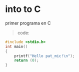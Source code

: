 # into to C
primer programa en C

> code:

```c
#include <stdio.h>
int main()
{
	printf("Hello pat_mic!\n");
	return (0);
}
```


